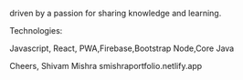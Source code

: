 driven by a passion for sharing knowledge and learning.


Technologies:

Javascript, React, PWA,Firebase,Bootstrap
Node,Core Java 

Cheers,
Shivam Mishra
smishraportfolio.netlify.app
